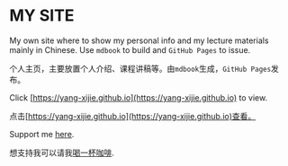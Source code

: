 # MY SITE

My own site where to show my personal info and my lecture materials mainly in Chinese. Use `mdbook` to build and `GitHub Pages` to issue.

个人主页，主要放置个人介绍、课程讲稿等。由`mdbook`生成，`GitHub Pages`发布。

Click [https://yang-xijie.github.io](https://yang-xijie.github.io) to view.

点击[https://yang-xijie.github.io](https://yang-xijie.github.io)查看。

Support me [here](https://yang-xijie.github.io/postscript/support.html).

想支持我可以请我[喝一杯咖啡](https://yang-xijie.github.io/postscript/support.html).